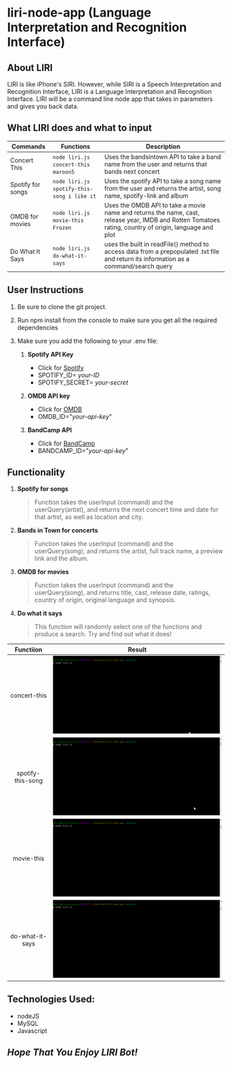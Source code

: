 # **liri-node-app (Language Interpretation and Recognition Interface)**

## About LIRI
LIRI is like iPhone's SIRI. However, while SIRI is a Speech Interpretation and Recognition Interface, LIRI is a Language Interpretation and Recognition Interface. LIRI will be a command line node app that takes in parameters and gives you back data.

## What LIRI does and what to input

Commands | Functions | Description
------------ | ------------- | -------------
Concert This | ```node liri.js concert-this maroon5``` | Uses the bandsintown API to take a band name from the user and returns that bands next concert
Spotify for songs | ```node liri.js spotify-this-song i like it``` | Uses the spotify API to take a song name from the user and returns the artist, song name, spotify-link and album
OMDB for movies | ```node liri.js movie-this Frozen``` | Uses the OMDB API to take a movie name and returns the name, cast, release year, IMDB and Rotten Tomatoes rating, country of origin, language and plot
Do What It Says | ```node liri.js do-what-it-says``` | uses the built in readFile() method to access data from a prepopulated .txt file and return its information as a command/search query

## User Instructions
1. Be sure to clone the git project.
2. Run npm install from the console to make sure you get all the required dependencies
3. Make sure you add the following to your .env file:

    1.  **Spotify API Key**
        * Click for [Spotify](https://developer.spotify.com/my-applications/#!/)
        * SPOTIFY_ID= _your-ID_
        * SPOTIFY_SECRET= _your-secret_

    2. **OMDB API key**
        * Click for [OMDB](http://www.omdbapi.com/apikey.aspx)
        * OMDB_ID="_your-api-key_"

    3. **BandCamp API**
        * Click for [BandCamp](https://bandcamp.com/developer#calling_the_api)
        * BANDCAMP_ID="_your-api-key_"

## Functionality

1. **Spotify for songs**
    >Function takes the userInput (command) and the userQuery(artist), and returns the next concert time and date for that artist, as well as location and city.

2. **Bands in Town for concerts**
    >Function takes the userInput (command) and the userQuery(song), and returns the artist, full track name, a preview link and the album.

3. **OMDB for movies**
    >Function takes the userInput (command) and the userQuery(song), and returns title, cast, release date, ratings, country of origin, original language and synopsis. 

4. **Do what it says**
    >This function will randomly select one of the functions and produce a search. Try and find out what it does!

| Functiion | Result | 
|:---: |:-----: 
| concert-this | ![console-example](images/concert-this.gif) 
| spotify-this-song | ![console-example](images/spotify-this-song.gif) 
| movie-this | ![console-example](images/movie-this.gif) 
| do-what-it-says | ![console-example](images/do-what-it-says.gif)  


## Technologies Used:
* nodeJS
* MySQL
* Javascript

## *Hope That You Enjoy LIRI Bot!*